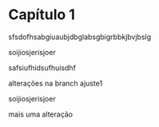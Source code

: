 # Capítulo 1

sfsdofhsabgiuaubjdbglabsgbigrbbkjbvjbslg

soijiosjerisjoer

safsiufhidsufhuisdhf


alterações na branch ajuste1




soijiosjerisjoer




mais uma alteração
